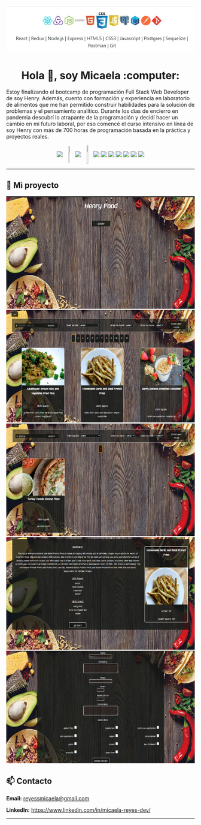 
![logos](https://raw.githubusercontent.com/mica-reyes/mica-reyes/main/image/logos.jpg)
---

<h1  align="center"> Hola  👋, soy Micaela :computer: </h1>

Estoy finalizando el bootcamp de programación Full Stack Web Developer de soy Henry. Además, cuento con formación y experiencia en laboratorio de alimentos que me han permitido construir habilidades para la solución de problemas y el pensamiento analítico. Durante los días de encierro en pandemia descubrí lo atrapante de la programación y decidí hacer un cambio en mi futuro laboral, por eso comencé el curso intensivo en línea de soy Henry con más de 700 horas de programación basada en la práctica y proyectos reales.

 <p align="center">
  <img width="5%" align="center" src="https://www.vectorlogo.zone/logos/reactjs/reactjs-icon.svg">
  <img width="5%" align="center" height="45" src="https://cdn.worldvectorlogo.com/logos/redux.svg">
  <img width="5%" align="center" src="https://www.vectorlogo.zone/logos/nodejs/nodejs-icon.svg">
  <img width="5%" align="center" height="50px" src="https://github.com/WanCirone/wancirone/blob/main/logos/expressjs.svg">
  <img width="5.5%" align="center" src="https://www.vectorlogo.zone/logos/w3_html5/w3_html5-icon.svg">
  <img width="6%" align="center" src="https://img1.freepng.es/20180816/ql/kisspng-cascading-style-sheets-logo-clip-art-css3-html-5b7617f6479ca3.8709748315344660382933.jpg">
  <img width="5%" align="center" src="https://github.com/WanCirone/wancirone/blob/main/logos/javascript-1.svg">
  <img width="5%" align="center" src="https://www.vectorlogo.zone/logos/postgresql/postgresql-icon.svg">
  <img width="5%" align="center" src="https://www.vectorlogo.zone/logos/git-scm/git-scm-icon.svg">
  <img width="5%" align="center" src="https://www.vectorlogo.zone/logos/sequelizejs/sequelizejs-icon.svg">
  <img width="5%" align="center" src="https://www.vectorlogo.zone/logos/getpostman/getpostman-icon.svg">
</p>

---

## :pushpin: Mi proyecto

<p>
  <a><img src="https://raw.githubusercontent.com/mica-reyes/mica-reyes/main/image/1-apiFood.png" height="300" width="600"></a>
  </br>
  <a><img src="https://raw.githubusercontent.com/mica-reyes/mica-reyes/main/image/2-apiFood.png" height="300" width="600"></a>
  <a><img src="https://raw.githubusercontent.com/mica-reyes/mica-reyes/main/image/3-apiFood.png" height="300" width="600"></a>
  <a><img src="https://raw.githubusercontent.com/mica-reyes/mica-reyes/main/image/4-apiFood.png" height="300" width="600"></a>
  <a><img src="https://raw.githubusercontent.com/mica-reyes/mica-reyes/main/image/5-apiFood.png" height="300" width="600"></a>
</p>

## 📫 Contacto

  

**Email:** reyessmicaela@gmail.com

**LinkedIn:**  <a  href="https://www.linkedin.com/in/micaela-reyes-dev/"  target="_blank">https://www.linkedin.com/in/micaela-reyes-dev/</a>

  

---
